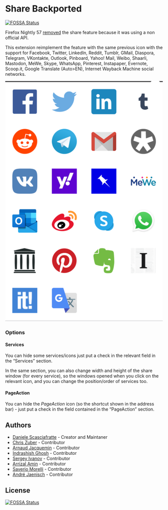 # Share Backported
[![FOSSA Status](https://app.fossa.io/api/projects/git%2Bgithub.com%2FMte90%2FShare-Backported.svg?type=shield)](https://app.fossa.io/projects/git%2Bgithub.com%2FMte90%2FShare-Backported?ref=badge_shield)


Firefox Nightly 57 [removed](https://bugzilla.mozilla.org/show_bug.cgi?id=1388902) the share feature because it was using a non official API.

This extension reimplement the feature with the same previous icon with the support for Facebook, Twitter, LinkedIn, Reddit, Tumblr, GMail, Diaspora, Telegram, VKontakte, Outlook, Pinboard, Yahoo! Mail, Weibo, Shaarli, Mastodon, MeWe, Skype, WhatsApp, Pinterest, Instapaper, Evernote, Scoop.it, Google Translate (Auto>EN), Internet Wayback Machine social networks.

<img src="screenshot.png" alt="Screenshot of Share Backported in action" />

### Options

#### Services
You can hide some services/icons just put a check in the relevant field in the “Services” section.

In the same section, you can also change width and height of the share window (for every service), so the windows opened when you click on the relevant icon, and you can change the position/order of services too.

#### PageAction
You can hide the <i>PageAction</i> icon (so the shortcut shown in the address bar) - just put a check in the field contained in the “PageAction” section.

## Authors

* [Daniele Scasciafratte](https://github.com/Mte90/) - Creator and Maintaner
* [Chris Zuber](https://github.com/shgysk8zer0) - Contributor
* [Arnaud Jacquemin](https://github.com/arnaud-jacquemin) - Contributor
* [Indrashish Ghosh](https://github.com/ghosh) - Contributor
* [Sergey Ivanov](https://github.com/ufocoder) - Contributor
* [Arrizal Amin](https://github.com/arrizalamin) - Contributor
* [Saverio Morelli](https://github.com/Sav22999) - Contributor
* [André Jaenisch](https://github.com/Ryuno-Ki) - Contributor


## License
[![FOSSA Status](https://app.fossa.io/api/projects/git%2Bgithub.com%2FMte90%2FShare-Backported.svg?type=large)](https://app.fossa.io/projects/git%2Bgithub.com%2FMte90%2FShare-Backported?ref=badge_large)

